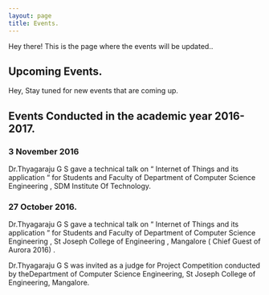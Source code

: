 ```yaml
---
layout: page
title: Events.
---
```


<p class="message">
  Hey there! This is the page where the events will be updated..
</p>

## Upcoming Events.

<p class="message">Hey, Stay tuned for new events that are coming up.</p>
	

## Events Conducted in the academic year 2016-2017.

### 3 November 2016
Dr.Thyagaraju G S  gave a technical talk on “ Internet of Things and its application “   for Students and Faculty of Department of Computer Science Engineering , SDM Institute Of Technology.
	
### 27 October 2016.
Dr.Thyagaraju G S  gave a technical talk on “ Internet of Things and its application “   for Students and Faculty of Department of Computer Science Engineering , St Joseph College of Engineering , Mangalore ( Chief Guest of Aurora 2016) .
	
Dr.Thyagaraju G S  was invited as a judge for Project Competition conducted by theDepartment of Computer Science Engineering, St Joseph College of Engineering, Mangalore.
